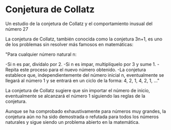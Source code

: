 # Conjetura de Collatz 
Un estudio de la conjetura de Collatz y el comportamiento inusual del número 27

La conjetura de Collatz, también conocida como la conjetura 3n+1, es uno de los problemas sin resolver más famosos en matemáticas:

"Para cualquier número natural n:

-Si n es par, divídalo por 2.
-Si n es impar, multiplíquelo por 3 y sume 1.
-Repita este proceso para el nuevo número obtenido.
-La conjetura establece que, independientemente del número inicial n, eventualmente se llegará al número 1 y se entrará en un ciclo de la forma: 4, 2, 1, 4, 2, 1, ..."

La conjetura de Collatz sugiere que sin importar el número de inicio, eventualmente se alcanzará el número 1 siguiendo las reglas de la conjetura.

Aunque se ha comprobado exhaustivamente para números muy grandes, la conjetura aún no ha sido demostrada o refutada para todos los números naturales y sigue siendo un problema abierto en la matemática.

